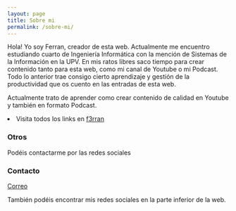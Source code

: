 ```yaml
---
layout: page
title: Sobre mi
permalink: /sobre-mi/
---
```

Hola! Yo soy Ferran, creador de esta web.
Actualmente me encuentro estudiando cuarto de Ingeniería Informática con la mención de Sistemas de la Información en la UPV. En mis ratos libres saco tiempo para crear contenido tanto para esta web, como mi canal de Youtube o mi Podcast. Todo lo anterior trae consigo cierto aprendizaje y gestión de la productividad que os cuento en las entradas de esta web. 

Actualmente trato de aprender como crear contenido de calidad en Youtube y también en formato Podcast.
<li>Visita todos los links en <a href="://f3rran.github.io///f3rran.github.io/"><a href="https://linktr.ee/f3rran/" class="uri">f3rran</a></a></li>


### Otros

Podéis contactarme por las redes sociales

### Contacto

[Correo](mailto:esparzaferran@gmail.com)

También podéis encontrar mis redes sociales en la parte inferior de la web.
